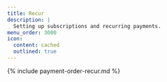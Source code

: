 ```yaml
---
title: Recur
description: |
  Setting up subscriptions and recurring payments.
menu_order: 3000
icon:
  content: cached
  outlined: true
---
```


{% include payment-order-recur.md %}
